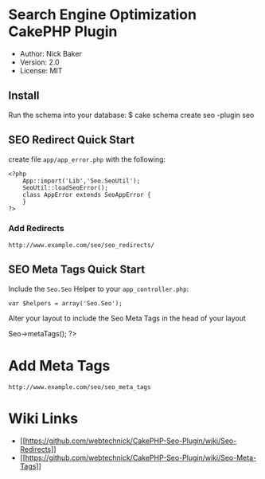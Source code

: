 # Search Engine Optimization CakePHP Plugin
* Author: Nick Baker
* Version: 2.0
* License: MIT

## Install

Run the schema into your database:
	$ cake schema create seo -plugin seo

## SEO Redirect Quick Start
create file `app/app_error.php` with the following:

	<?php
		App::import('Lib','Seo.SeoUtil');
		SeoUtil::loadSeoError();
		class AppError extends SeoAppError {
		}
	?>
	
### Add Redirects	
`http://www.example.com/seo/seo_redirects/`

## SEO Meta Tags Quick Start

Include the `Seo.Seo` Helper to your `app_controller.php`:

    var $helpers = array('Seo.Seo');

Alter your layout to include the Seo Meta Tags in the head of your layout

   <head>
     <!-- other head items -->
     <?php echo $this->Seo->metaTags(); ?>
   </head>

# Add Meta Tags

`http://www.example.com/seo/seo_meta_tags`


# Wiki Links
  * [[https://github.com/webtechnick/CakePHP-Seo-Plugin/wiki/Seo-Redirects]]
  * [[https://github.com/webtechnick/CakePHP-Seo-Plugin/wiki/Seo-Meta-Tags]]